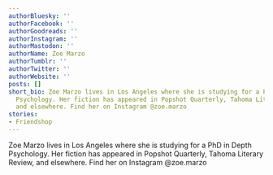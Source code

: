 ```yaml
---
authorBluesky: ''
authorFacebook: ''
authorGoodreads: ''
authorInstagram: ''
authorMastodon: ''
authorName: Zoe Marzo
authorTumblr: ''
authorTwitter: ''
authorWebsite: ''
posts: []
short_bio: Zoe Marzo lives in Los Angeles where she is studying for a PhD in Depth
  Psychology. Her fiction has appeared in Popshot Quarterly, Tahoma Literary Review,
  and elsewhere. Find her on Instagram @zoe.marzo
stories:
- Friendshop
---
```


Zoe Marzo lives in Los Angeles where she is studying for a PhD in Depth Psychology. Her fiction has appeared in Popshot Quarterly, Tahoma Literary Review, and elsewhere. Find her on Instagram @zoe.marzo